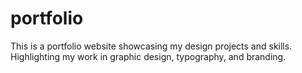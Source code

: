 # portfolio
This is a portfolio website showcasing my design projects and skills. Highlighting my work in graphic design, typography, and branding.
